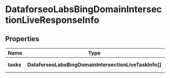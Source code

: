# DataforseoLabsBingDomainIntersectionLiveResponseInfo

## Properties

| Name | Type | Description | Notes |
|------------ | ------------- | ------------- | -------------|
**tasks** | **DataforseoLabsBingDomainIntersectionLiveTaskInfo[]** | array of tasks |[optional]|
